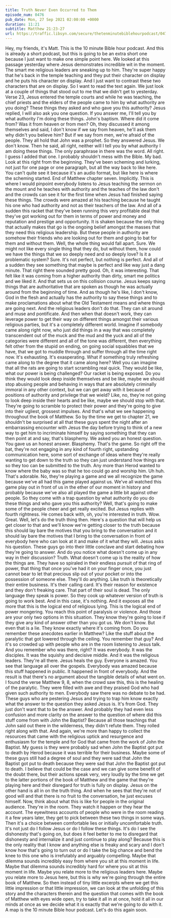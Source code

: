```yaml
---
title: Truth Never Even Occurred to Them
episode_num: 0476
pub_date: Mon, 27 Sep 2021 02:00:00 +0000
duration: 11:21
subtitle: Matthew 21:23-27
url: https://traffic.libsyn.com/secure/thetenminutebiblehourpodcast/0476_-_Truth_Never_Even_Occurred_to_Them.mp3
---
```


 Hey, my friends, it's Matt. This is the 10 minute Bible hour podcast. And this is already a short podcast, but this is going to be an extra short one because I just want to make one simple point here. We looked at this passage yesterday where Jesus demonstrates incredible wit in the moment. The smart me religious leaders are sneaking up to him. They're super happy that he's back in the temple teaching and they put their character on display and he puts his character on display. And I just want to contrast these two characters that are on display. So I want to read the text again. We just look at a couple of things that stood out to me that we didn't get to yesterday. Verse 23, Jesus entered the temple courts and while he was teaching, the chief priests and the elders of the people came to him by what authority are you doing? These things they asked and who gave you this authority? Jesus replied, I will also ask you one question. If you answer me, I'll tell you by what authority I'm doing these things. John's baptism. Where did it come from? Was it from heaven or from men? Oh, they discussed it among themselves and said, I don't know if we say from heaven, he'll ask them why didn't you believe him? But if we say from men, we're afraid of the people. They all hold that John was a prophet. So they answered Jesus. We don't know. Then he said, all right, neither will I tell you by what authority I am doing these things. The only paraphrase in there was the word. All right. I guess I added that one. I probably shouldn't mess with the Bible. My bad. Look at this right from the beginning. They've been scheming and lurking, not just for one page or one paragraph, but all the way back to like here. You can't quite see it because it's an audio format, but like here is where the scheming started. End of Matthew chapter seven. Implicitly. This is where I would pinpoint everybody listens to Jesus teaching the sermon on the mount and he teaches with authority and the teaches of the law don't and the crowds can see it for the first time when Jesus had finished saying these things. The crowds were amazed at his teaching because he taught his one who had authority and not as their teachers of the law. And all of a sudden this racket that they've been running this very profitable deal that they've got working out for them in terms of power and money and reputation and prestige and opportunity. It is shaken because the only thing that actually makes that go is the ongoing belief amongst the masses that they need this religious leadership. But these people in authority are somehow their friends who are looking out for them and going to bat for them and without them. Well, the whole thing would fall apart. Sure. We might not like every single thing that they do, but without them, how could we have the things that we so deeply need and so deeply love? Is it a problematic system? Sure. It's not perfect, but nothing is perfect. And all of a sudden they see something that maybe is perfect and like way just a dang minute. That right there sounded pretty good. Oh, it was interesting. That felt like it was coming from a higher authority than dirty, smart me politics and we liked it. And that sets us on this collision course. Jesus keeps saying things that are authoritative that are spoken as though he was actually around from the beginning of time. And as though he's like, I don't know, God in the flesh and actually has the authority to say these things and to make proclamations about what the Old Testament means and where things are going next. And the religious leaders don't do that. They can sit around and muse and pontificate. And then when that doesn't work, they can leverage power to get their way on different things amongst their various religious parties, but it's a completely different world. Imagine if somebody came along right now, who just did things in a way that was completely transcendent out of the muck and the mud and the yuck and all of the categories were different and all of the tone was different, then everything felt other from the stupid on ending, on going social squabbles that we have, that we got to muddle through and suffer through all the time right now. It's exhausting. It's exasperating. What if something truly refreshing came along to the degree that it came along here? Well you can imagine that all the rats are going to start scrambling real quick. They would be like, what our power is being challenged? Our racket is being exposed. Do you think they would look deep inside themselves and be like, maybe we should stop abusing people and behaving in ways that are absolutely criminally immoral in any other context, but we can get away with it because of positions of authority and privilege that we wield? Like, no, they're not going to look deep inside their hearts and be like, maybe we should stop with that. They're going to scramble to protect their power and they're going to give into their ugliest, grossest impulses. And that's what we see happening throughout the book of Matthew. So by the time we get to chapter 21, we shouldn't be surprised at all that these guys spent the night after an embarrassing encounter with Jesus the day before trying to think of a new way to get him to incriminate himself by saying something that they can then point at and say, that's blasphemy. We asked you an honest question. You gave us an honest answer. Blasphemy. That's the game. So right off the bat, they're not engaging in any kind of fourth right, upstanding communication here, some sort of exchange of ideas where they're really wanting to get down to the truth so they can just understand how things are so they too can be submitted to the truth. Any more than Herod wanted to know where the baby was so that he too could go and worship him. Uh huh. That's adorable. No, they're playing a game and we all recognize the game because we've all had this game played against us. We've all watched this game play out in front of us in the ether of our moment in history and probably because we've also all played the game a little bit against other people. So they come with a trap question by what authority do you do these things and who gave you this authority? Well, that's going to make some of the people cheer and get really excited. But Jesus replies with fourth rightness. He comes back with, oh, you're interested in truth. Wow. Great. Well, let's do the truth thing then. Here's a question that will help us get closer to that and we'll know we're getting closer to the truth because this should lay bare the motives that you bring to the conversation and it should lay bare the motives that I bring to the conversation in front of everybody here who can look at it and make of it what they will. Jesus asks his question. These guys go into their little conclave and start debating how they're going to answer. And do you notice what doesn't come up in any way in their discussion? Truth. What doesn't come up is the reality of how the things are. They have so spiraled in their endless pursuit of that ring of power, that thing that once you've had it on your finger once, you just cannot bear to let that precious slip out of your pocket or into the possession of someone else. They'll do anything. Like truth is theoretically their entire business. It's their calling card. It's their reason for existence and they don't freaking care. That part of their soul is dead. The only language they speak is power. So they cook up whatever version of truth is going to work best. And in this case, it's nothing. And it exposes all the more that this is the logical end of religious lying. This is the logical end of power mongering. You reach this point of paralysis or violence. And those are your only two options in this situation. They know they're going to lose if they give any kind of answer other than you got us. We don't know. But even that is a lie. They know exactly where it's coming from. Do you remember these anecdotes earlier in Matthew? Like the stuff about the paralytic that got lowered through the ceiling. You remember that guy? And it's so crowded up with people who are in the room listening to Jesus talk. And you remember who was there, right? It was everybody. It was the disciples. It was the squishy and decisive middle. And it was the religious leaders. They're all there. Jesus heals the guy. Everyone is amazed. You see that language all over the gospels. Everybody was amazed because this stuff happened in public. It happened in front of everybody. And the result is that there's no argument about the tangible details of what went on. I found the verse Matthew 9, 8, when the crowd saw this, this is the healing of the paralytic. They were filled with awe and they praised God who had given such authority to men. Everybody saw there was no debate to be had. These guys who are pestering Jesus and trying to trap him know exactly what the answer to the question they asked Jesus is. It's from God. They just don't want that to be the answer. And probably they had even less confusion and more clarity on the answer to the question of where did this stuff come from with John the Baptist? Because all those teachings that John said out there in the wilderness, they didn't refute them. They rolled right along with that. And again, we're more than happy to collect the resources that came with the religious uptick and resurgence and enthusiasm for the temple and for God that came from the work of John the Baptist. My guess is they were probably sad when John the Baptist got put to death by Herod because it was terrible for their business. Maybe some of these guys still had a degree of soul and they were sad that John the Baptist got put to death because they were sad that John the Baptist got put to death. I believe that could be the case and we can give some benefit of the doubt there, but their actions speak very, very loudly by the time we get to the latter portions of the book of Matthew and the game that they're playing here and their disregard for truth is fully on display. Jesus on the other hand is all in on the truth thing. And when he sees that they're not of good will and that there is no fruit to the conversation, he just excuses himself. Now, think about what this is like for people in the original audience. They're in the room. They watch it happen or they hear the account. The eyewitness accounts of people who were in the room reading it a few years later, they get to pick between these two things in some ways. Then it's a choice between comfortable lies or initially uncomfortable truth. It's not just do I follow Jesus or do I follow these things. It's do I see the dishonesty that's going on, but does it feel better to me to disregard that dishonesty and internalize it and just continue to play along? Because this is the only reality that I know and anything else is freaky and scary and I don't know how that's going to turn out or do I take the big chance and bend the knee to this one who is irrefutably and arguably compelling. Maybe that dilemma sounds incredibly easy from where you sit at this moment in life. Maybe that dilemma sounds incredibly hard for where you sit at this moment in life. Maybe you relate more to the religious leaders here. Maybe you relate more to Jesus here, but this is why we're going through the entire book of Matthew. So then instead of tiny little excerpts where we get this little impression or that little impression, we can look at the unfolding of this story and the characters therein and the question that comes with the book of Matthew with eyes wide open, try to take it all in at once, hold it all in our minds at once as we decide what it is exactly that we're going to do with it. A map is the 10 minute Bible hour podcast. Let's do this again soon.